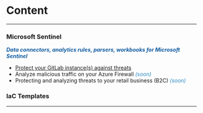 # Content
___

### Microsoft Sentinel

<span style="color:#145DA0;">***Data connectors, analytics rules, parsers, workbooks for Microsoft Sentinel***</span>

- <a href="https://github.com/tuxnam/GuillaumeBen-Security-Notebook/blob/main/articles/Sentinel-GitLab.md">Protect your GitLab instance(s) against threats</a>
- Analyze malicious traffic on your Azure Firewall <span style="color:#2E8BC0;">*(soon)*</span>
- Protecting and analyzing threats to your retail business (B2C) <span style="color:#2E8BC0;">*(soon)*</span>

### IaC Templates

___
